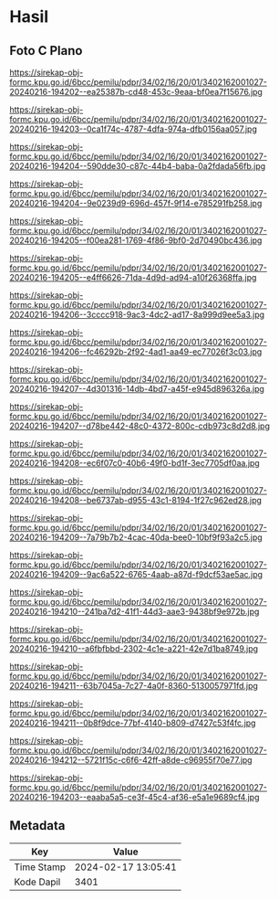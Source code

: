 # Hasil

## Foto C Plano

https://sirekap-obj-formc.kpu.go.id/6bcc/pemilu/pdpr/34/02/16/20/01/3402162001027-20240216-194202--ea25387b-cd48-453c-9eaa-bf0ea7f15676.jpg

https://sirekap-obj-formc.kpu.go.id/6bcc/pemilu/pdpr/34/02/16/20/01/3402162001027-20240216-194203--0ca1f74c-4787-4dfa-974a-dfb0156aa057.jpg

https://sirekap-obj-formc.kpu.go.id/6bcc/pemilu/pdpr/34/02/16/20/01/3402162001027-20240216-194204--590dde30-c87c-44b4-baba-0a2fdada56fb.jpg

https://sirekap-obj-formc.kpu.go.id/6bcc/pemilu/pdpr/34/02/16/20/01/3402162001027-20240216-194204--9e0239d9-696d-457f-9f14-e785291fb258.jpg

https://sirekap-obj-formc.kpu.go.id/6bcc/pemilu/pdpr/34/02/16/20/01/3402162001027-20240216-194205--f00ea281-1769-4f86-9bf0-2d70490bc436.jpg

https://sirekap-obj-formc.kpu.go.id/6bcc/pemilu/pdpr/34/02/16/20/01/3402162001027-20240216-194205--e4ff6626-71da-4d9d-ad94-a10f26368ffa.jpg

https://sirekap-obj-formc.kpu.go.id/6bcc/pemilu/pdpr/34/02/16/20/01/3402162001027-20240216-194206--3cccc918-9ac3-4dc2-ad17-8a999d9ee5a3.jpg

https://sirekap-obj-formc.kpu.go.id/6bcc/pemilu/pdpr/34/02/16/20/01/3402162001027-20240216-194206--fc46292b-2f92-4ad1-aa49-ec77026f3c03.jpg

https://sirekap-obj-formc.kpu.go.id/6bcc/pemilu/pdpr/34/02/16/20/01/3402162001027-20240216-194207--4d301316-14db-4bd7-a45f-e945d896326a.jpg

https://sirekap-obj-formc.kpu.go.id/6bcc/pemilu/pdpr/34/02/16/20/01/3402162001027-20240216-194207--d78be442-48c0-4372-800c-cdb973c8d2d8.jpg

https://sirekap-obj-formc.kpu.go.id/6bcc/pemilu/pdpr/34/02/16/20/01/3402162001027-20240216-194208--ec6f07c0-40b6-49f0-bd1f-3ec7705df0aa.jpg

https://sirekap-obj-formc.kpu.go.id/6bcc/pemilu/pdpr/34/02/16/20/01/3402162001027-20240216-194208--be6737ab-d955-43c1-8194-1f27c962ed28.jpg

https://sirekap-obj-formc.kpu.go.id/6bcc/pemilu/pdpr/34/02/16/20/01/3402162001027-20240216-194209--7a79b7b2-4cac-40da-bee0-10bf9f93a2c5.jpg

https://sirekap-obj-formc.kpu.go.id/6bcc/pemilu/pdpr/34/02/16/20/01/3402162001027-20240216-194209--9ac6a522-6765-4aab-a87d-f9dcf53ae5ac.jpg

https://sirekap-obj-formc.kpu.go.id/6bcc/pemilu/pdpr/34/02/16/20/01/3402162001027-20240216-194210--241ba7d2-41f1-44d3-aae3-9438bf9e972b.jpg

https://sirekap-obj-formc.kpu.go.id/6bcc/pemilu/pdpr/34/02/16/20/01/3402162001027-20240216-194210--a6fbfbbd-2302-4c1e-a221-42e7d1ba8749.jpg

https://sirekap-obj-formc.kpu.go.id/6bcc/pemilu/pdpr/34/02/16/20/01/3402162001027-20240216-194211--63b7045a-7c27-4a0f-8360-5130057971fd.jpg

https://sirekap-obj-formc.kpu.go.id/6bcc/pemilu/pdpr/34/02/16/20/01/3402162001027-20240216-194211--0b8f9dce-77bf-4140-b809-d7427c53f4fc.jpg

https://sirekap-obj-formc.kpu.go.id/6bcc/pemilu/pdpr/34/02/16/20/01/3402162001027-20240216-194212--5721f15c-c6f6-42ff-a8de-c96955f70e77.jpg

https://sirekap-obj-formc.kpu.go.id/6bcc/pemilu/pdpr/34/02/16/20/01/3402162001027-20240216-194203--eaaba5a5-ce3f-45c4-af36-e5a1e9689cf4.jpg


## Metadata

| Key        | Value               |
| ---------- | ------------------- |
| Time Stamp | 2024-02-17 13:05:41 |
| Kode Dapil | 3401                |



